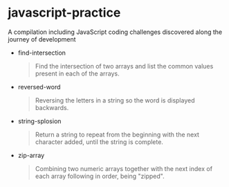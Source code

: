 # javascript-practice

A compilation including JavaScript coding challenges discovered along the journey of development

- find-intersection

  > Find the intersection of two arrays and list the common values present in each of the arrays.

- reversed-word

  > Reversing the letters in a string so the word is displayed backwards.

- string-splosion

  > Return a string to repeat from the beginning with the next character added, until the string is complete.

- zip-array

  > Combining two numeric arrays together with the next index of each array following in order, being "zipped".